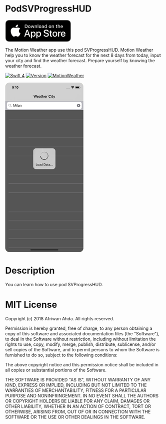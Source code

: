 # PodSVProgressHUD
[<img src="https://github.com/AfriwanAhda/PodSVProgressHUD/blob/master/AppStore.png" width="210.843" height="70" alt="AppStore"/>](https://itunes.apple.com/gm/app/motion-weather/id1332306505?mt=8)

The Motion Weather app use this pod SVProgressHUD. Motion Weather help you to know the weather forecast for the next 8 days from today, input your city and find the weather forecast. Prepare yourself by knowing the weather forecast.


[![Swift 4](https://img.shields.io/badge/Swift-4.0-brightgreen.svg)](https://swift.org)
[![Version](https://img.shields.io/badge/pod-v1.3.1-blue.svg)](https://cocoapods.org/)
[![MotionWeather](https://img.shields.io/badge/Motion-Weather-yellow.svg)](https://itunes.apple.com/gm/app/motion-weather/id1332306505?mt=8)


[<img src="https://github.com/AfriwanAhda/PodSVProgressHUD/blob/master/Motion-Weather.png" width="250" height="541.333" alt="AppStore"/>](https://itunes.apple.com/gm/app/motion-weather/id1332306505?mt=8)

# Description

You can learn how to use pod SVProgressHUD.

# MIT License

Copyright (c) 2018 Afriwan Ahda. All rights reserved.

Permission is hereby granted, free of charge, to any person obtaining a
copy of this software and associated documentation files (the "Software"),
to deal in the Software without restriction, including
without limitation the rights to use, copy, modify, merge, publish,
distribute, sublicense, and/or sell copies of the Software, and to
permit persons to whom the Software is furnished to do so, subject to
the following conditions:

The above copyright notice and this permission notice shall be included
in all copies or substantial portions of the Software.

THE SOFTWARE IS PROVIDED "AS IS", WITHOUT WARRANTY OF ANY KIND, EXPRESS
OR IMPLIED, INCLUDING BUT NOT LIMITED TO THE WARRANTIES OF
MERCHANTABILITY, FITNESS FOR A PARTICULAR PURPOSE AND NONINFRINGEMENT.
IN NO EVENT SHALL THE AUTHORS OR COPYRIGHT HOLDERS BE LIABLE FOR ANY
CLAIM, DAMAGES OR OTHER LIABILITY, WHETHER IN AN ACTION OF CONTRACT,
TORT OR OTHERWISE, ARISING FROM, OUT OF OR IN CONNECTION WITH THE
SOFTWARE OR THE USE OR OTHER DEALINGS IN THE SOFTWARE.
